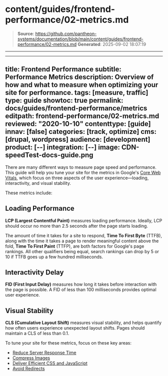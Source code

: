 # content/guides/frontend-performance/02-metrics.md

> **Source**: https://github.com/pantheon-systems/documentation/blob/main/content/guides/frontend-performance/02-metrics.md
> **Generated**: 2025-09-02 18:07:19

---

---
title: Frontend Performance
subtitle: Performance Metrics
description: Overview of how and what to measure when optimizing your site for performance.
tags: [measure, traffic]
type: guide
showtoc: true
permalink: docs/guides/frontend-performance/metrics
editpath: frontend-performance/02-metrics.md
reviewed: "2020-10-10"
contenttype: [guide]
innav: [false]
categories: [track, optimize]
cms: [drupal, wordpress]
audience: [development]
product: [--]
integration: [--]
image: CDN-speedTest-docs-guide.png
---

There are many different ways to measure page speed and performance. This guide will help you tune your site for the metrics in Google's [Core Web Vitals](https://web.dev/vitals/#core-web-vitals), which focus on three aspects of the user experience—loading, interactivity, and visual stability.

These metrics include:

## Loading Performance

**LCP (Largest Contentful Paint)** measures loading performance. Ideally, LCP should occur no more than 2.5 seconds after the page starts loading.

The amount of time it takes for a site to respond, **Time To First Byte** (TTFB), along with the time it takes a page to render meaningful content above the fold, **Time To First Paint** (TTFP), are both factors for Google's page rankings. All other qualifiers being equal, search rankings can drop by 5 or 10 if TTFB goes up a few hundred milliseconds.

## Interactivity Delay

**FID (First Input Delay)** measures how long it takes before interaction with the page is possible. A FID of less than 100 milliseconds provides optimal user experience.

## Visual Stability

**CLS (Cumulative Layout Shift)** measures visual stability, and helps quantify how often users experience unexpected layout shifts. Pages should maintain a CLS of less than 0.1.

To tune your site for these metrics, focus on these key areas:

- [Reduce Server Response Time](/guides/frontend-performance/caching)
- [Compress Images](/guides/frontend-performance/media#compress-images)
- [Deliver Efficient CSS and JavaScript](/guides/frontend-performance/code-css#deliver-efficient-css-and-javascript)
- [Avoid Redirects](/guides/redirect)
